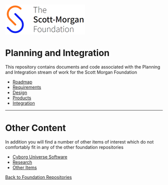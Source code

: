 ![smf-logo](images/smf-logo.png)
# Planning and Integration

This repository contains documents and code associated with the Planning and Integration stream of work for the Scott Morgan Foundation

- [Roadmap](./roadmap/readme.md)
- [Requirements](./requirements/readme.md)
- [Design](./design/readme.md)
- [Products](./products/readme.md)
- [Integration](./integration/readme.md)

<hr> 

# Other Content

In addition you will find a number of other items of interest which do not comfortably fit in any of the other foundation repositories

- [Cyborg Universe Software](https://github.com/Scott-Morgan-Foundation/mixed_reality_cyborg_universe)
- [Research](./research/readme.md)
- [Other Items](./other/readme.md)

[Back to Foundation Repositories](https://github.com/Scott-Morgan-Foundation)
